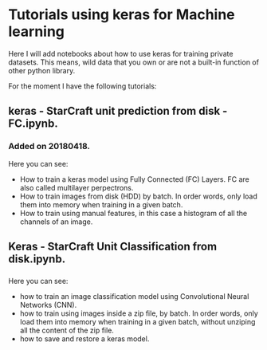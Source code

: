 # Tutorials using keras for Machine learning
Here I will add notebooks about how to use keras for training private datasets. This means, wild data that you own or are not a built-in function of other python library.

For the moment I have the following tutorials:  
## keras - StarCraft unit prediction from disk - FC.ipynb. 
### Added on 20180418.
Here you can see:
* How to train a keras model using Fully Connected (FC) Layers. FC are also called multilayer perpectrons.
* How to train images from disk (HDD) by batch. In order words, only load them into memory when training in a given batch.
* How to train using manual features, in this case a histogram of all the channels of an image.

## Keras - StarCraft Unit Classification from disk.ipynb.
###
Here you can see:  
* how to train an image classification model using Convolutional Neural Networks (CNN).  
* how to train using images inside a zip file, by batch. In order words, only load them into memory when training in a given batch, without unziping all the content of the zip file.
* how to save and restore a keras model.  

